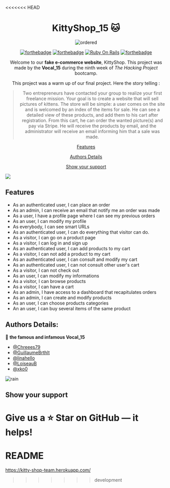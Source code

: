 <<<<<<< HEAD
<div align='center'>

# KittyShop_15 🐱

![ordered](https://media1.giphy.com/media/44jJQXPAbvKfK/giphy.gif?cid=790b7611a21eab55da9b7688083b658865a60525e483af2d&rid=giphy.gif&ct=g)

[![forthebadge](https://forthebadge.com/images/badges/made-with-ruby.svg)](https://forthebadge.com)
[![forthebadge](https://forthebadge.com/images/badges/uses-js.svg)](https://forthebadge.com)
[![Ruby On Rails](https://img.shields.io/badge/Ruby_on_Rails-CC0000?style=for-the-badge&logo=ruby-on-rails&logoColor=white)](https://rubyonrails.org/)
[![forthebadge](https://forthebadge.com/images/badges/built-with-love.svg)](https://forthebadge.com)

Welcome to our **fake e-commerce website**, KittyShop. This project was made by the **Vocal_15** during the ninth week of *The Hacking Project* bootcamp.



This project was a warm up of our final project.
Here the story telling : 

> Two entrepreneurs have contacted your group to realize your first freelance mission. Your goal is to create a website that will sell pictures of kittens.
> The store will be simple: a user comes on the site and is welcomed by an index of the items for sale. He can see a detailed view of these products, and add them to his cart after registration. From this cart, he can order the wanted picture(s) and pay via Stripe. He will receive the products by email, and the administrator will receive an email informing him that a sale was made.

[Features](#features)

[Authors Details](#authors-details)

[Show your support](#show-your-support)

</div>


![](https://media1.giphy.com/media/VbnUQpnihPSIgIXuZv/giphy.gif?cid=ecf05e47s33h0ozp5ugsvdjuxemhkpz7nv5vd3ht650bvnfm&rid=giphy.gif&ct=g)


## Features
- As an authenticated user, I can place an order
- As an admin, I can receive an email that notify me an order was made
- As a user, I have a profile page where I can see my previous orders
- As an user, I can modify my profile
- As everybody, I can see smart URLs
- As an authenticated user, I can do everything that visitor can do.
- As a visitor, I can go on a product page
- As a visitor, I can log in and sign up
- As an authenticated user, I can add products to my cart
- As a visitor, I can not add a product to my cart
- As an authenticated user, I can consult and modify my cart
- As an authenticated user, I can not consult other user's cart
- As a visitor, I can not check out
- As an user, I can modify my informations
- As a visitor, I can browse products
- As a visitor, I can have a cart
- As an admin, I have access to a dashboard that recapitulates orders
- As an admin, I can create and modify products
- As an user, I can choose products categories
- An an user, I can buy several items of the same product



## Authors Details:

👤 **the famous and infamous Vocal_15**

- [@Chreees79](https://github.com/Chreees79)
- [@GuillaumeBrthlt](https://github.com/GuillaumeBrthlt)
- [@linahello](https://github.com/linahello)
- [@LoiseauB](https://github.com/LoiseauB)
- [@xko0](https://github.com/xko0) 

![rain](https://media3.giphy.com/media/YBsd8wdchmxqg/giphy.gif?cid=ecf05e47r23vkhct2dmu593ewqi3k92moca32hycg62hvk0b&rid=giphy.gif&ct=g)



## Show your support

Give us a ⭐ Star on GitHub — it helps!
=======
# README
https://kitty-shop-team.herokuapp.com/
>>>>>>> development
